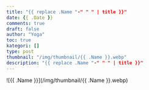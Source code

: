 ```yaml
---
title: "{{ replace .Name "-" " " | title }}"
date: {{ .Date }}
comments: true
draft: false
author: "Yoga"
toc: true
kategori: []
type: post
thumbnail: "/img/thumbnail/{{ .Name }}.webp"
description: "{{ replace .Name "-" " " | title }}"
---
```


<!--more-->

![{{ .Name }}](/img/thumbnail/{{ .Name }}.webp)
